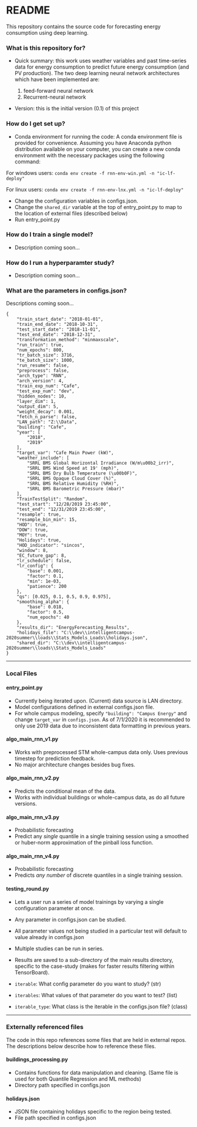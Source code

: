 # README #

This repository contains the source code for forecasting energy consumption using deep learning.

### What is this repository for? ###

* Quick summary: this work uses weather variables and past time-series data for energy consumption to predict future energy consumption (and PV production). The two deep learning neural network architectures which have been implemented are:
  1. feed-forward neural network
  2. Recurrent-neural network
  
* Version: this is the initial version (0.1) of this project


### How do I get set up?

* Conda environment for running the code:
 A conda environment file is provided for convenience. Assuming you have Anaconda python distribution available on your computer, you can create a new conda environment with the necessary packages using the following command:

For windows users:
`conda env create -f rnn-env-win.yml -n "ic-lf-deploy"`

For linux users:
`conda env create -f rnn-env-lnx.yml -n "ic-lf-deploy"`


* Change the configuration variables in configs.json.
* Change the `shared_dir` variable at the top of entry_point.py to map to the location of external files (described below)
* Run entry_point.py

### How do I train a single model?

* Description coming soon...

### How do I run a hyperparamter study? 

* Description coming soon...

### What are the parameters in configs.json?
Descriptions coming soon...

```
{
    "train_start_date": "2018-01-01",
    "train_end_date": "2018-10-31",
    "test_start_date": "2018-11-01",
    "test_end_date": "2018-12-31",
    "transformation_method": "minmaxscale",
    "run_train": true,
    "num_epochs": 800,
    "tr_batch_size": 3716,
    "te_batch_size": 1000,
    "run_resume": false,
    "preprocess": false,
    "arch_type": "RNN",
    "arch_version": 4,
    "train_exp_num": "Cafe",
    "test_exp_num": "dev",
    "hidden_nodes": 10,
    "layer_dim": 1,
    "output_dim": 5,
    "weight_decay": 0.001,
    "fetch_n_parse": false,
    "LAN_path": "Z:\\Data",
    "building": "Cafe",
    "year": [
        "2018",
        "2019"
    ],
    "target_var": "Cafe Main Power (kW)",
    "weather_include": [
        "SRRL BMS Global Horizontal Irradiance (W/m\u00b2_irr)",
        "SRRL BMS Wind Speed at 19' (mph)",
        "SRRL BMS Dry Bulb Temperature (\u00b0F)",
        "SRRL BMS Opaque Cloud Cover (%)",
        "SRRL BMS Relative Humidity (%RH)",
        "SRRL BMS Barometric Pressure (mbar)"
    ],
    "TrainTestSplit": "Random",
    "test_start": "12/28/2019 23:45:00",
    "test_end": "12/31/2019 23:45:00",
    "resample": true,
    "resample_bin_min": 15,
    "HOD": true,
    "DOW": true,
    "MOY": true,
    "Holidays": true,
    "HOD_indicator": "sincos",
    "window": 8,
    "EC_future_gap": 8,
    "lr_schedule": false,
    "lr_config": {
        "base": 0.001,
        "factor": 0.1,
        "min": 1e-03,
        "patience": 200
    },
    "qs": [0.025, 0.1, 0.5, 0.9, 0.975],
    "smoothing_alpha": {
        "base": 0.018,
        "factor": 0.5,
        "num_epochs": 40
    },
    "results_dir": "EnergyForecasting_Results",
    "holidays_file": "C:\\dev\\intelligentcampus-2020summer\\loads\\Stats_Models_Loads\\holidays.json",
    "shared_dir": "C:\\dev\\intelligentcampus-2020summer\\loads\\Stats_Models_Loads"
}
```

---
### Local Files

#### entry_point.py

* Currently being iterated upon. (Current) data source is LAN directory. 
* Model configurations defined in external configs.json file.
* For whole campus modeling, specify `"building": "Campus Energy"` and change `target_var` in `configs.json`. As of 7/1/2020 it is recommended to only use 2019 data due to inconsistent data formatting in previous years. 
 
#### algo_main_rnn_v1.py

* Works with preprocessed STM whole-campus data only. Uses previous timestep for prediction feedback. 
* No major architecture changes besides bug fixes.

#### algo_main_rnn_v2.py

* Predicts the conditional mean of the data.
* Works with individual buildings or whole-campus data, as do all future versions. 

#### algo_main_rnn_v3.py

* Probabilistic forecasting
* Predict any *single* quantile in a single training session using a smoothed or huber-norm approximation of the pinball loss function.

#### algo_main_rnn_v4.py

* Probabilistic forecasting
* Predicts *any number* of discrete quantiles in a single training session. 

#### testing_round.py

* Lets a user run a series of model trainings by varying a single configuration parameter at once. 
* Any parameter in configs.json can be studied.
* All parameter values not being studied in a particular test will default to value already in configs.json
* Multiple studies can be run in series.
* Results are saved to a sub-directory of the main results directory, specific to the case-study (makes for faster results filtering within TensorBoard).

* `iterable`: What config parameter do you want to study? (str) 
* `iterables`: What values of that parameter do you want to test? (list)
* `iterable_type`: What class is the iterable in the configs.json file? (class)

---
### Externally referenced files

The code in this repo references some files that are held in external repos. The descriptions below describe how to reference these files. 

#### buildings_processing.py

* Contains functions for data manipulation and cleaning. (Same file is used for both Quantile Regression and ML methods)
* Directory path specified in configs.json

#### holidays.json

* JSON file containing holidays specific to the region being tested. 
* File path specified in configs.json


